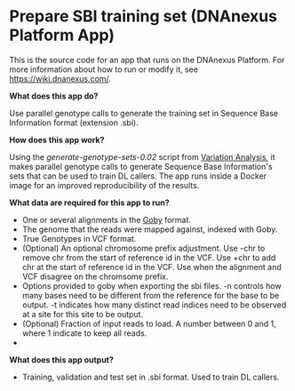 <!-- dx-header -->
# Prepare SBI training set (DNAnexus Platform App)

This is the source code for an app that runs on the DNAnexus Platform.
For more information about how to run or modify it, see
https://wiki.dnanexus.com/.
<!-- /dx-header -->

**What does this app do?**

Use parallel genotype calls to generate the training set in Sequence Base Information format (extension .sbi).

**How does this app work?**

Using the _generate-genotype-sets-0.02_ script from [Variation Analysis](https://github.com/CampagneLaboratory/variationanalysis), it makes parallel genotype calls to generate Sequence Base Information's sets that can be used to train DL callers.
The app runs inside a Docker image for an improved reproducibility of the results.
 

**What data are required for this app to run?**

* One or several alignments in the [Goby](http://campagnelab.org/software/goby/) format.
* The genome that the reads were mapped against, indexed with Goby.
* True Genotypes in VCF format.
* (Optional) An optional chromosome prefix adjustment. Use -chr to remove chr from the start of reference id in the VCF. Use +chr to add chr at the start of reference id in the VCF. Use when the alignment and VCF disagree on the chromsome prefix.
* Options provided to goby when exporting the sbi files. -n controls how many bases need to be different from the reference for the base to be output. -t indicates how many distinct read indices need to be observed at a site for this site to be output.
* (Optional) Fraction of input reads to load. A number between 0 and 1, where 1 indicate to keep all reads.
*               
**What does this app output?**
* Training, validation and test set in .sbi format. Used to train DL callers. 